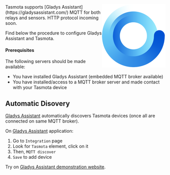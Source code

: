 <img src="_media/logo/gladys.png" title="Gladys Assistant" style="float:right"/>
Tasmota supports [Gladys Assistant](https://gladysassistant.com/) MQTT for both relays and sensors.
HTTP protocol incoming soon.

Find below the procedure to configure Gladys Assistant and Tasmota.

#### Prerequisites
The following servers should be made available:

- You have installed Gladys Assistant (embedded MQTT broker available)
- You have installed/access to a MQTT broker server and made contact with your Tasmota device

## Automatic Disovery

[Gladys Assistant](https://gladysassistant.com/) automatically discovers Tasmota devices (once all are connected on same MQTT broker).

On [Gladys Assistant](https://gladysassistant.com/) application:
1. Go to `Integration` page
2. Look for `Tasmota` element, click on it
3. Then, `MQTT discover`
4. `Save` to add device

Try on [Gladys Assistant demonstration website](https://demo.gladysassistant.com/).

